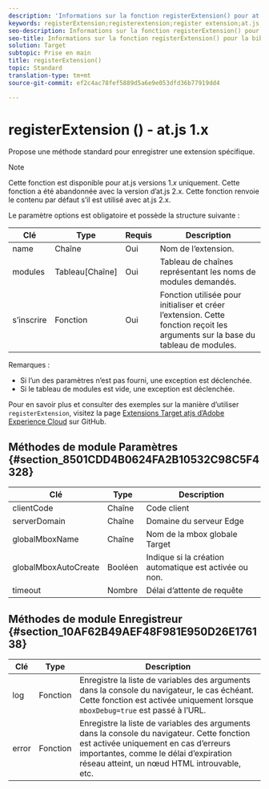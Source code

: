 ```yaml
---
description: 'Informations sur la fonction registerExtension() pour at.js. '
keywords: registerExtension;registerextension;register extension;at.js;fonctions;fonction;clientCode;serverDomain;globalMboxName;globalMboxAutoCreate;délai d’expiration
seo-description: Informations sur la fonction registerExtension() pour la bibliothèque JavaScript at.js d’Adobe Target.
seo-title: Informations sur la fonction registerExtension() pour la bibliothèque JavaScript at.js d’Adobe Target.
solution: Target
subtopic: Prise en main
title: registerExtension()
topic: Standard
translation-type: tm+mt
source-git-commit: ef2c4ac78fef5889d5a6e9e053dfd36b77919dd4

---
```



# registerExtension () - at.js 1.x

Propose une méthode standard pour enregistrer une extension spécifique.

>[!NOTE]
>
>Cette fonction est disponible pour at.js versions 1.*x* uniquement. Cette fonction a été abandonnée avec la version d’at.js 2.x. Cette fonction renvoie le contenu par défaut s’il est utilisé avec at.js 2.x.

Le paramètre options est obligatoire et possède la structure suivante :

| Clé | Type | Requis | Description |
|--- |--- |--- |--- |
| name | Chaîne | Oui | Nom de l’extension. |
| modules | Tableau[Chaîne] | Oui | Tableau de chaînes représentant les noms de modules demandés. |
| s’inscrire | Fonction | Oui | Fonction utilisée pour initialiser et créer l’extension. Cette fonction reçoit les arguments sur la base du tableau de modules. |

Remarques :

* Si l’un des paramètres n’est pas fourni, une exception est déclenchée.
* Si le tableau de modules est vide, une exception est déclenchée.

Pour en savoir plus et consulter des exemples sur la manière d’utiliser `registerExtension`, visitez la page [Extensions Target atjs d’Adobe Experience Cloud](https://github.com/Adobe-Marketing-Cloud/target-atjs-extensions) sur GitHub.

## Méthodes de module Paramètres {#section_8501CDD4B0624FA2B10532C98C5F4328}

| Clé | Type | Description |
|--- |--- |--- |
| clientCode | Chaîne | Code client |
| serverDomain | Chaîne | Domaine du serveur Edge |
| globalMboxName | Chaîne | Nom de la mbox globale Target |
| globalMboxAutoCreate | Booléen | Indique si la création automatique est activée ou non. |
| timeout | Nombre | Délai d’attente de requête |

## Méthodes de module Enregistreur {#section_10AF62B49AEF48F981E950D26E176138}

| Clé | Type | Description |
|--- |--- |--- |
| log | Fonction | Enregistre la liste de variables des arguments dans la console du navigateur, le cas échéant. Cette fonction est activée uniquement lorsque `mboxDebug=true` est passé à l’URL. |
| error | Fonction | Enregistre la liste de variables des arguments dans la console du navigateur. Cette fonction est activée uniquement en cas d’erreurs importantes, comme le délai d’expiration réseau atteint, un nœud HTML introuvable, etc. |
